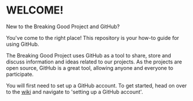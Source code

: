 # WELCOME!

New to the Breaking Good Project and GitHub? 

You've come to the right place! This repository is your how-to guide for using GitHub. 

The Breaking Good Project uses GitHub as a tool to share, store and discuss information and ideas related to our projects. As the projects are open source, GitHub is a great tool, allowing anyone and everyone to participate. 

You will first need to set up a GitHub account. To get started, head on over to the [wiki](https://github.com/kym834/GitHub-How-To-Guide/wiki) and navigate to 'setting up a GitHub account'. 
